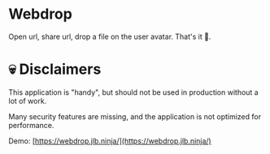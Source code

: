 # Webdrop

Open url, share url, drop a file on the user avatar. That's it 🚀.

# 💀 Disclaimers
This application is "handy", but should not be used in production without a lot of work.

Many security features are missing, and the application is not optimized for performance.



Demo: [https://webdrop.jlb.ninja/](https://webdrop.jlb.ninja/)
